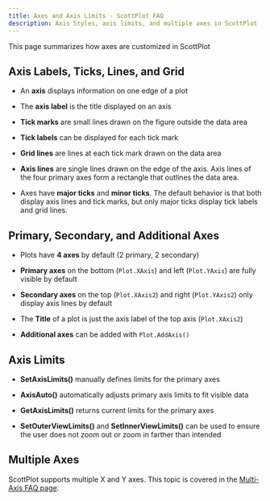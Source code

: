 ```yaml
---
title: Axes and Axis Limits - ScottPlot FAQ
description: Axis Styles, axis limits, and multiple axes in ScottPlot
---
```


This page summarizes how axes are customized in ScottPlot

## Axis Labels, Ticks, Lines, and Grid

* An **axis** displays information on one edge of a plot

* The **axis label** is the title displayed on an axis

* **Tick marks** are small lines drawn on the figure outside the data area

* **Tick labels** can be displayed for each tick mark

* **Grid lines** are lines at each tick mark drawn on the data area

* **Axis lines** are single lines drawn on the edge of the axis. Axis lines of the four primary axes form a rectangle that outlines the data area.

* Axes have **major ticks** and **minor ticks**. The default behavior is that both display axis lines and tick marks, but only major ticks display tick labels and grid lines.

## Primary, Secondary, and Additional Axes

* Plots have **4 axes** by default (2 primary, 2 secondary)

* **Primary axes** on the bottom (`Plot.XAxis`) and left (`Plot.YAxis`) are fully visible by default

* **Secondary axes** on the top (`Plot.XAxis2`) and right (`Plot.YAxis2`) only display axis lines by default

* The **Title** of a plot is just the axis label of the top axis (`Plot.XAxis2`)

* **Additional axes** can be added with `Plot.AddAxis()`

## Axis Limits

* **SetAxisLimits()** manually defines limits for the primary axes

* **AxisAuto()** automatically adjusts primary axis limits to fit visible data

* **GetAxisLimits()** returns current limits for the primary axes

* **SetOuterViewLimits()** and **SetInnerViewLimits()** can be used to ensure the user does not zoom out or zoom in farther than intended

## Multiple Axes

ScottPlot supports multiple X and Y axes. This topic is covered in the [Multi-Axis FAQ page](../multi-axis).
